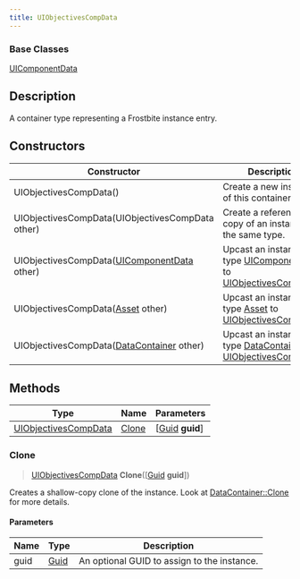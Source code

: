 ```yaml
---
title: UIObjectivesCompData
---
```

### Base Classes

[UIComponentData](UIComponentData)

## Description

A container type representing a Frostbite instance entry.

## Constructors

| Constructor                                                                     | Description                                                                                                                     |
| ------------------------------------------------------------------------------- | ------------------------------------------------------------------------------------------------------------------------------- |
| UIObjectivesCompData()                                                          | Create a new instance of this container type.                                                                                   |
| UIObjectivesCompData(UIObjectivesCompData other)                                | Create a reference copy of an instance of the same type.                                                                        |
| UIObjectivesCompData([UIComponentData](UIComponentData) other)                  | Upcast an instance of type [UIComponentData](UIComponentData) to [UIObjectivesCompData](UIObjectivesCompData).                  |
| UIObjectivesCompData([Asset](Asset) other)                                      | Upcast an instance of type [Asset](Asset) to [UIObjectivesCompData](UIObjectivesCompData).                                      |
| UIObjectivesCompData([DataContainer](/vext/ref/shared/class/datacontainer) other) | Upcast an instance of type [DataContainer](/vext/ref/shared/class/datacontainer) to [UIObjectivesCompData](UIObjectivesCompData). |

## Methods

| Type                                         | Name            | Parameters                                     |
| -------------------------------------------- | --------------- | ---------------------------------------------- |
| [UIObjectivesCompData](UIObjectivesCompData) | [Clone](#clone) | \[[Guid](/vext/ref/shared/class/guid) **guid**\] |

### Clone

> [UIObjectivesCompData](UIObjectivesCompData) **Clone**(\[[Guid](/vext/ref/shared/class/guid) **guid**\])

Creates a shallow-copy clone of the instance. Look at [DataContainer::Clone](/vext/ref/shared/class/datacontainer#clone) for more details.

#### Parameters

| Name | Type         | Description                                 |
| ---- | ------------ | ------------------------------------------- |
| guid | [Guid](Guid) | An optional GUID to assign to the instance. |
